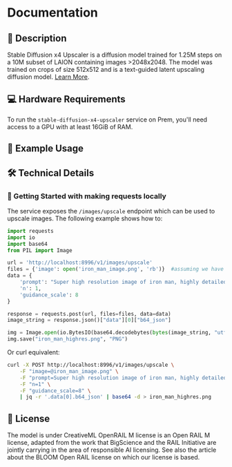 # Documentation

## 📌 Description

Stable Diffusion x4 Upscaler is a diffusion model trained for 1.25M steps on a 10M subset of LAION containing images >2048x2048. The model was trained on crops of size 512x512 and is a text-guided latent upscaling diffusion model. <a href='https://huggingface.co/stabilityai/stable-diffusion-x4-upscaler' target='_blank'>Learn More</a>.

## 💻 Hardware Requirements

To run the `stable-diffusion-x4-upscaler` service on Prem, you'll need access to a GPU with at least 16GiB of RAM.

## 📒 Example Usage


## 🛠️ Technical Details

### 🚀 Getting Started with making requests locally

The service exposes the `/images/upscale` endpoint which can be used to upscale images. The following example shows how to:

```python
import requests
import io
import base64
from PIL import Image

url = 'http://localhost:8996/v1/images/upscale'
files = {'image': open('iron_man_image.png', 'rb')}  #assuming we have an avg resolution quality iron man image here
data = {
    'prompt': "Super high resolution image of iron man, highly detailed, real life.",
    'n': 1,
    'guidance_scale': 8
}

response = requests.post(url, files=files, data=data)
image_string = response.json()["data"][0]["b64_json"]

img = Image.open(io.BytesIO(base64.decodebytes(bytes(image_string, "utf-8"))))
img.save("iron_man_highres.png", "PNG")

```

Or curl equivalent:
```bash
curl -X POST http://localhost:8996/v1/images/upscale \
    -F "image=@iron_man_image.png" \
    -F "prompt=Super high resolution image of iron man, highly detailed, real life." \
    -F "n=1" \
    -F "guidance_scale=8" \
    | jq -r '.data[0].b64_json' | base64 -d > iron_man_highres.png
```

## 📜 License

The model is under CreativeML OpenRAIL M license is an Open RAIL M license, adapted from the work that BigScience and the RAIL Initiative are jointly carrying in the area of responsible AI licensing. See also the article about the BLOOM Open RAIL license on which our license is based.
